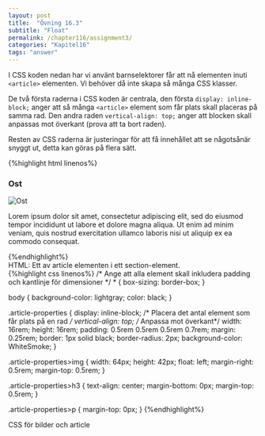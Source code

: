 ```yaml
---
layout: post
title:  "Övning 16.3"
subtitle: "Float"
permalink: /chapter116/assignment3/
categories: "Kapitel16"
tags: "answer"
---
```

I CSS koden nedan har vi använt barnselektorer får att nå elementen inuti `<article>` elementen. Vi behöver då inte skapa så många CSS klasser.

De två första raderna i CSS koden är centrala, den första `display: inline-block;` anger att så många `<article>` element som får plats skall placeras på samma rad. Den andra raden `vertical-align: top;` anger att blocken skall anpassas mot överkant (prova att ta bort raden).

Resten av CSS raderna är justeringar för att få innehållet att se någotsånär snyggt ut, detta kan göras på flera sätt.

{%highlight html linenos%}
<!-- Inside section -->
<article class="article-properties">
  <h3>Ost</h3>
  <img src="../images/dairy-cheese-etc-th.jpg" alt="Ost">
  <p>Lorem ipsum dolor sit amet, consectetur adipiscing elit, sed do eiusmod tempor
    incididunt ut labore et dolore magna aliqua. Ut enim ad minim veniam, quis
    nostrud exercitation ullamco laboris nisi ut aliquip ex ea commodo consequat.
  </p>
</article>
<!-- the rest of the articles inside the section element -->
{%endhighlight%}
<figcaption>HTML: Ett av article elementen i ett section-element.</figcaption>
{%highlight css linenos%}
/* Ange att alla element skall inkludera padding och kantlinje för dimensioner */
* {
  box-sizing: border-box;
}

body {
  background-color: lightgray;
  color: black;
}

.article-properties {
  display: inline-block; /* Placera det antal element som får plats på en rad */
  vertical-align: top; /* Anpassa mot överkant*/
  width: 16rem;
  height: 16rem;
  padding: 0.5rem 0.5rem 0.5rem 0.7rem;
  margin: 0.25rem;
  border: 1px solid black;
  border-radius: 2px;
  background-color: WhiteSmoke;
}

.article-properties>img {
  width: 64px;
  height: 42px;
  float: left;
  margin-right: 0.5rem;
  margin-top: 0.5rem;
}

.article-properties>h3 {
  text-align: center;
  margin-bottom: 0px;
  margin-top: 0.5rem;
}

.article-properties>p {
  margin-top: 0px;
}
{%endhighlight%}
<figcaption>CSS för bilder och article</figcaption>
